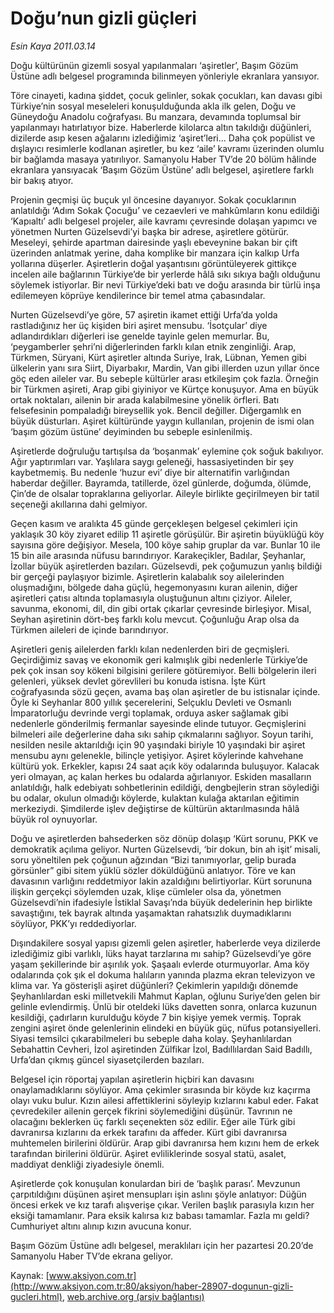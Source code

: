 # Doğu’nun gizli güçleri

*Esin Kaya 2011.03.14*

<font class="agenda2NewsSpot">
 Doğu kültürünün gizemli sosyal yapılanmaları ‘aşiretler’, Başım Gözüm Üstüne adlı belgesel programında bilinmeyen yönleriyle ekranlara yansıyor.
</font>
<font class="newsDetail">
 <p>
  <p class="MsoNormal">
   Töre cinayeti, kadına şiddet, çocuk gelinler, sokak çocukları, kan davası gibi Türkiye’nin sosyal meseleleri konuşulduğunda akla ilk gelen, Doğu ve Güneydoğu Anadolu coğrafyası. Bu manzara, devamında toplumsal bir yapılanmayı hatırlatıyor bize. Haberlerde kilolarca altın takıldığı düğünleri, dizilerde asıp kesen ağalarını izlediğimiz ‘aşiret’leri... Daha çok popülist ve dışlayıcı resimlerle kodlanan aşiretler, bu kez ‘aile’ kavramı üzerinden olumlu bir bağlamda masaya yatırılıyor. Samanyolu Haber TV’de 20 bölüm hâlinde ekranlara yansıyacak ‘Başım Gözüm Üstüne’ adlı belgesel, aşiretlere farklı bir bakış atıyor.
  </p>
  <p class="MsoNormal">
   Projenin geçmişi üç buçuk yıl öncesine dayanıyor. Sokak çocuklarının anlatıldığı ‘Adım Sokak Çocuğu’ ve cezaevleri ve mahkûmların konu edildiği ‘Kapıaltı’ adlı belgesel projeler, aile kavramı çevresinde dolaşan yapımcı ve yönetmen Nurten Güzelsevdi’yi başka bir adrese, aşiretlere götürür. Meseleyi, şehirde apartman dairesinde yaşlı ebeveynine bakan bir çift üzerinden anlatmak yerine, daha komplike bir manzara için kalkıp Urfa yollarına düşerler. Aşiretlerin doğal yaşantısını görüntüleyerek gittikçe incelen aile bağlarının Türkiye’de bir yerlerde hâlâ sıkı sıkıya bağlı olduğunu söylemek istiyorlar. Bir nevi Türkiye’deki batı ve doğu arasında bir türlü inşa edilemeyen köprüye kendilerince bir temel atma çabasındalar.
  </p>
  <p class="MsoNormal">
   Nurten Güzelsevdi’ye göre, 57 aşiretin ikamet ettiği Urfa’da yolda rastladığınız her üç kişiden biri aşiret mensubu. ‘İsotçular’ diye adlandırdıkları diğerleri ise genelde tayinle gelen memurlar. Bu, ‘peygamberler şehri’ni diğerlerinden farklı kılan etnik zenginliği. Arap, Türkmen, Süryani, Kürt aşiretler altında Suriye, Irak, Lübnan, Yemen gibi ülkelerin yanı sıra Siirt, Diyarbakır, Mardin, Van gibi illerden uzun yıllar önce göç eden aileler var. Bu sebeple kültürler arası etkileşim çok fazla. Örneğin bir Türkmen aşireti, Arap gibi giyiniyor ve Kürtçe konuşuyor. Ama en büyük ortak noktaları, ailenin bir arada kalabilmesine yönelik örfleri. Batı felsefesinin pompaladığı bireysellik yok. Bencil değiller. Diğergamlık en büyük düsturları. Aşiret kültüründe yaygın kullanılan, projenin de ismi olan ‘başım gözüm üstüne’ deyiminden bu sebeple esinlenilmiş.
  </p>
  <p class="MsoNormal">
   Aşiretlerde doğruluğu tartışılsa da ‘boşanmak’ eylemine çok soğuk bakılıyor. Ağır yaptırımları var. Yaşlılara saygı geleneği, hassasiyetinden bir şey kaybetmemiş. Bu nedenle ‘huzur evi’ diye bir alternatifin varlığından haberdar değiller. Bayramda, tatillerde, özel günlerde, doğumda, ölümde, Çin’de de olsalar topraklarına geliyorlar. Aileyle birlikte geçirilmeyen bir tatil seçeneği akıllarına dahi gelmiyor.
  </p>
  <p class="MsoNormal">
   Geçen kasım ve aralıkta 45 günde gerçekleşen belgesel çekimleri için yaklaşık 30 köy ziyaret edilip 11 aşiretle görüşülür. Bir aşiretin büyüklüğü köy sayısına göre değişiyor. Mesela, 100 köye sahip gruplar da var. Bunlar 10 ile 15 bin aile arasında nüfusu barındırıyor. Karakeçikler, Badılar, Şeyhanlar, İzollar büyük aşiretlerden bazıları. Güzelsevdi, pek çoğumuzun yanlış bildiği bir gerçeği paylaşıyor bizimle. Aşiretlerin kalabalık soy ailelerinden oluşmadığını, bölgede daha güçlü, hegemonyasını kuran ailenin, diğer aşiretleri çatısı altında toplamasıyla oluştuğunun altını çiziyor. Aileler, savunma, ekonomi, dil, din gibi ortak çıkarlar çevresinde birleşiyor. Misal, Seyhan aşiretinin dört-beş farklı kolu mevcut. Çoğunluğu Arap olsa da Türkmen aileleri de içinde barındırıyor.
  </p>
  <p class="MsoNormal">
   Aşiretleri geniş ailelerden farklı kılan nedenlerden biri de geçmişleri. Geçirdiğimiz savaş ve ekonomik geri kalmışlık gibi nedenlerle Türkiye’de pek çok insan soy kökeni bilgisini gerilere götüremiyor. Belli bölgelerin ileri gelenleri, yüksek devlet görevlileri bu konuda istisna. İşte Kürt coğrafyasında sözü geçen, avama baş olan aşiretler de bu istisnalar içinde. Öyle ki Seyhanlar 800 yıllık şecerelerini, Selçuklu Devleti ve Osmanlı İmparatorluğu devrinde vergi toplamak, orduya asker sağlamak gibi nedenlerle gönderilmiş fermanlar sayesinde elinde tutuyor. Geçmişlerini bilmeleri aile değerlerine daha sıkı sahip çıkmalarını sağlıyor. Soyun tarihi, nesilden nesile aktarıldığı için 90 yaşındaki biriyle 10 yaşındaki bir aşiret mensubu aynı gelenekle, bilinçle yetişiyor. Aşiret köylerinde kahvehane kültürü yok. Erkekler, kapısı 24 saat açık köy odalarında buluşuyor. Kalacak yeri olmayan, aç kalan herkes bu odalarda ağırlanıyor. Eskiden masalların anlatıldığı, halk edebiyatı sohbetlerinin edildiği, dengbejlerin stran söylediği bu odalar, okulun olmadığı köylerde, kulaktan kulağa aktarılan eğitimin merkeziydi. Şimdilerde işlev değiştirse de kültürün aktarılmasında hâlâ büyük rol oynuyorlar.
  </p>
  <p class="MsoNormal">
   Doğu ve aşiretlerden bahsederken söz dönüp dolaşıp ‘Kürt sorunu, PKK ve demokratik açılıma geliyor. Nurten Güzelsevdi, ‘bir dokun, bin ah işit’ misali, soru yöneltilen pek çoğunun ağzından “Bizi tanımıyorlar, gelip burada görsünler” gibi sitem yüklü sözler döküldüğünü anlatıyor. Töre ve kan davasının varlığını reddetmiyor lakin azaldığını belirtiyorlar. Kürt sorununa ilişkin gerçekçi söylemden uzak, klişe cümleler olsa da, yönetmen Güzelsevdi’nin ifadesiyle İstiklal Savaşı’nda büyük dedelerinin hep birlikte savaştığını, tek bayrak altında yaşamaktan rahatsızlık duymadıklarını söylüyor, PKK’yı reddediyorlar.
  </p>
  <p class="MsoNormal">
   Dışındakilere sosyal yapısı gizemli gelen aşiretler, haberlerde veya dizilerde izlediğimiz gibi varlıklı, lüks hayat tarzlarına mı sahip? Güzelsevdi’ye göre yaşam şekillerinde bir aşırılık yok. Şaşaalı evlerde oturmuyorlar. Ama köy odalarında çok şık el dokuma halıların yanında plazma ekran televizyon ve klima var. Ya gösterişli aşiret düğünleri? Çekimlerin yapıldığı dönemde Şeyhanlılardan eski milletvekili Mahmut Kaplan, oğlunu Suriye’den gelen bir gelinle evlendirmiş. Ünlü bir oteldeki lüks davetten sonra, onlarca kuzunun kesildiği, çadırların kurulduğu köyde 7 bin kişiye yemek vermiş. Toprak zengini aşiret önde gelenlerinin elindeki en büyük güç, nüfus potansiyelleri. Siyasi temsilci çıkarabilmeleri bu sebeple daha kolay. Şeyhanlılardan Sebahattin Cevheri, İzol aşiretinden Zülfikar İzol, Badıllılardan Said Badıllı, Urfa’dan çıkmış güncel siyasetçilerden bazıları.
  </p>
  <p class="MsoNormal">
   Belgesel için röportaj yapılan aşiretlerin hiçbiri kan davasını onaylamadıklarını söylüyor. Ama çekimler sırasında bir köyde kız kaçırma olayı vuku bulur. Kızın ailesi affettiklerini söyleyip kızlarını kabul eder. Fakat çevredekiler ailenin gerçek fikrini söylemediğini düşünür. Tavrının ne olacağını beklerken üç farklı seçenekten söz edilir. Eğer aile Türk gibi davranırsa kızlarını da erkek tarafını da affeder. Kürt gibi davranırsa muhtemelen birilerini öldürür. Arap gibi davranırsa hem kızını hem de erkek tarafından birilerini öldürür. Aşiret evliliklerinde sosyal statü, asalet, maddiyat denkliği ziyadesiyle önemli.
  </p>
  <p class="MsoNormal">
   <span>
   </span>
   Aşiretlerde çok konuşulan konulardan biri de ‘başlık parası’. Mevzunun çarpıtıldığını düşünen aşiret mensupları işin aslını şöyle anlatıyor: Düğün öncesi erkek ve kız tarafı alışverişe çıkar. Verilen başlık parasıyla kızın her eksiği tamamlanır. Para eksik kalırsa kız babası tamamlar. Fazla mı geldi? Cumhuriyet altını alınıp kızın avucuna konur.
  </p>
  <p class="MsoNormal">
   <span>
   </span>
   Başım Gözüm Üstüne adlı belgesel, meraklıları için her pazartesi 20.20’de Samanyolu Haber TV’de ekrana geliyor.
  </p>
 </p>
</font>

Kaynak: [www.aksiyon.com.tr](http://www.aksiyon.com.tr:80/aksiyon/haber-28907-dogunun-gizli-gucleri.html), [web.archive.org (arşiv bağlantısı)](http://web.archive.org/web/20110318100640/http://www.aksiyon.com.tr:80/aksiyon/haber-28907-dogunun-gizli-gucleri.html)
